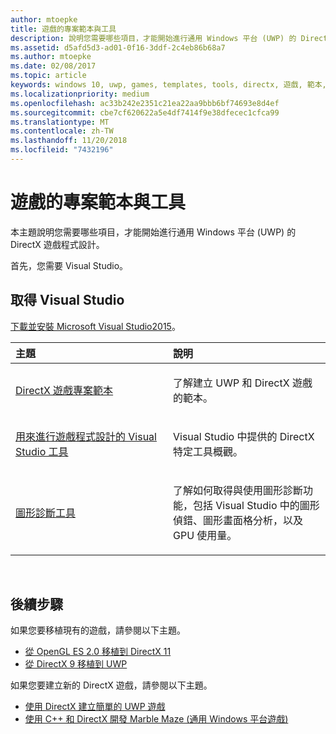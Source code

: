 ```yaml
---
author: mtoepke
title: 遊戲的專案範本與工具
description: 說明您需要哪些項目，才能開始進行通用 Windows 平台 (UWP) 的 DirectX 遊戲程式設計。
ms.assetid: d5afd5d3-ad01-0f16-3ddf-2c4eb86b68a7
ms.author: mtoepke
ms.date: 02/08/2017
ms.topic: article
keywords: windows 10, uwp, games, templates, tools, directx, 遊戲, 範本, 工具
ms.localizationpriority: medium
ms.openlocfilehash: ac33b242e2351c21ea22aa9bbb6bf74693e8d4ef
ms.sourcegitcommit: cbe7cf620622a5e4df7414f9e38dfecec1cfca99
ms.translationtype: MT
ms.contentlocale: zh-TW
ms.lasthandoff: 11/20/2018
ms.locfileid: "7432196"
---
```

# <a name="project-templates-and-tools-for-games"></a>遊戲的專案範本與工具




本主題說明您需要哪些項目，才能開始進行通用 Windows 平台 (UWP) 的 DirectX 遊戲程式設計。

首先，您需要 Visual Studio。

## <a name="get-visual-studio"></a>取得 Visual Studio


[下載並安裝 Microsoft Visual Studio2015](https://www.visualstudio.com/vs-2015-product-editions)。

<table>
<colgroup>
<col width="50%" />
<col width="50%" />
</colgroup>
<thead>
<tr class="header">
<th align="left">主題</th>
<th align="left">說明</th>
</tr>
</thead>
<tbody>
<tr class="odd">
<td align="left"><p><a href="user-interface.md">DirectX 遊戲專案範本</a></p></td>
<td align="left"><p>了解建立 UWP 和 DirectX 遊戲的範本。</p></td>
</tr>
<tr class="even">
<td align="left"><p><a href="set-up-visual-studio-for-game-development.md">用來進行遊戲程式設計的 Visual Studio 工具</a></p></td>
<td align="left"><p>Visual Studio 中提供的 DirectX 特定工具概觀。</p></td>
</tr>
<tr class="odd">
<td align="left"><p><a href="use-the-directx-runtime-and-visual-studio-graphics-diagnostic-features.md">圖形診斷工具</a></p></td>
<td align="left"><p>了解如何取得與使用圖形診斷功能，包括 Visual Studio 中的圖形偵錯、圖形畫面格分析，以及 GPU 使用量。</p></td>
</tr>
</tbody>
</table>

 

## <a name="next-steps"></a>後續步驟


如果您要移植現有的遊戲，請參閱以下主題。

-   [從 OpenGL ES 2.0 移植到 DirectX 11](port-from-opengl-es-2-0-to-directx-11-1.md)
-   [從 DirectX 9 移植到 UWP](porting-your-directx-9-game-to-windows-store.md)

如果您要建立新的 DirectX 遊戲，請參閱以下主題。

-   [使用 DirectX 建立簡單的 UWP 遊戲](tutorial--create-your-first-uwp-directx-game.md)
-   [使用 C++ 和 DirectX 開發 Marble Maze (通用 Windows 平台遊戲)](developing-marble-maze-a-windows-store-game-in-cpp-and-directx.md)

 

 

 




